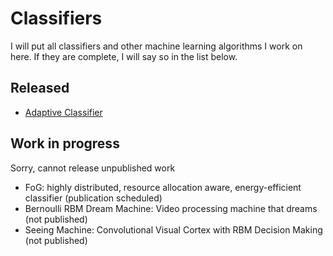 # Classifiers

I will put all classifiers and other machine learning algorithms I work on here. If they are complete, I will say so in the list below.

## Released

- [Adaptive Classifier](adaptive-classifier)


## Work in progress
Sorry, cannot release unpublished work
- FoG: highly distributed, resource allocation aware, energy-efficient classifier (publication scheduled)
- Bernoulli RBM Dream Machine: Video processing machine that dreams (not published)
- Seeing Machine: Convolutional Visual Cortex with RBM Decision Making (not published)
